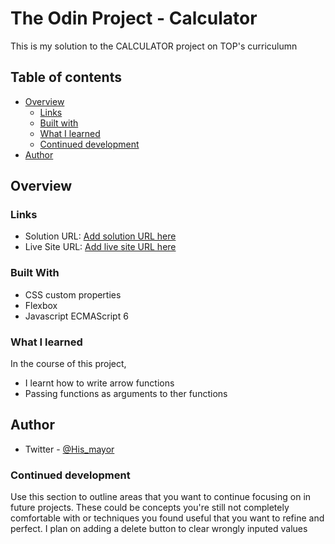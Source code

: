 # The Odin Project - Calculator

This is my solution to the CALCULATOR project on TOP's curriculumn

## Table of contents

- [Overview](#overview)
  - [Links](#links)
  - [Built with](#built-with)
  - [What I learned](#what-i-learned)
  - [Continued development](#continued-development)
- [Author](#author)

## Overview

### Links

- Solution URL: [Add solution URL here](https://your-solution-url.com)
- Live Site URL: [Add live site URL here](https://your-live-site-url.com)

### Built With

- CSS custom properties
- Flexbox
- Javascript ECMAScript 6

### What I learned

In the course of this project,  
- I learnt how to write arrow functions
- Passing functions as arguments to ther functions 

## Author

- Twitter - [@His_mayor](https://www.twitter.com/@His_mayor)

### Continued development

Use this section to outline areas that you want to continue focusing on in future projects. These could be concepts you're still not completely comfortable with or techniques you found useful that you want to refine and perfect.
I plan on adding a delete button to clear wrongly inputed values